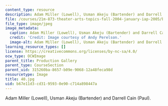 ```yaml
---
content_type: resource
description: Adam Miller (Lowell), Usman Akeju (Bartender) and Darrell Cain (Paul).
file: /courses/21m-873-theater-arts-topics-fall-2004-january-iap-2005/b67e11d3cd3195930e90c714a898447a_40.jpg
file_type: image/jpeg
image_metadata:
  caption: Adam Miller (Lowell), Usman Akeju (Bartender) and Darrell Cain (Paul).
  credit: 'Credit: Image courtesy of Andy Perelson.'
  image-alt: Adam Miller (Lowell), Usman Akeju (Bartender) and Darrell Cain (Paul).
learning_resource_types: []
license: https://creativecommons.org/licenses/by-nc-sa/4.0/
ocw_type: OCWImage
parent_title: Production Gallery
parent_type: CourseSection
parent_uid: 315260ba-8657-b09e-9068-12a48feca98d
resourcetype: Image
title: 40.jpg
uid: b67e11d3-cd31-9593-0e90-c714a898447a
---
```

Adam Miller (Lowell), Usman Akeju (Bartender) and Darrell Cain (Paul).